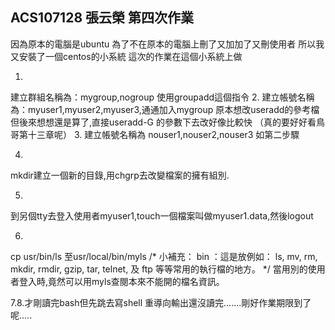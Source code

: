 ACS107128 張云榮 第四次作業
-----------------------------
因為原本的電腦是ubuntu
為了不在原本的電腦上刪了又加加了又刪使用者
所以我又安裝了一個centos的小系統
這次的作業在這個小系統上做

1.
建立群組名稱為：mygroup,nogroup
使用groupadd這個指令
2.
建立帳號名稱為：myuser1,myuser2,myuser3,通通加入mygroup
原本想改useradd的參考檔
但後來想想還是算了,直接useradd-G 的參數下去改好像比較快
（真的要好好看鳥哥第十三章呢）
3.
建立帳號名稱為 nouser1,nouser2,nouser3
如第二步驟

4.
mkdir建立一個新的目錄,用chgrp去改變檔案的擁有組別.

5.
到另個tty去登入使用者myuser1,touch一個檔案叫做myuser1.data,然後logout

6.
cp usr/bin/ls 至usr/local/bin/myls 
/*
小補充：
bin   ：這是放例如： ls, mv, rm, mkdir, rmdir, gzip, tar, telnet, 及 ftp 等等常用的執行檔的地方。
*/
當用別的使用者登入時,竟然可以用myls查閱本來不能開的檔名資訊。

7.8.才剛讀完bash但先跳去寫shell
重導向輸出還沒讀完.......剛好作業期限到了呢.....
